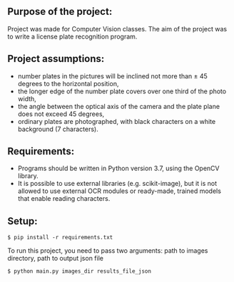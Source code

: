 
## Purpose of the project:
Project was made for Computer Vision classes.
The aim of the project was to write a license plate recognition program.

## Project assumptions:
* number plates in the pictures will be inclined not more than ± 45 degrees to the horizontal position,
* the longer edge of the number plate covers over one third of the photo width,
* the angle between the optical axis of the camera and the plate plane does not exceed 45 degrees,
* ordinary plates are photographed, with black characters on a white background (7 characters).

## Requirements:
* Programs should be written in Python version 3.7, using the OpenCV library.
* It is possible to use external libraries (e.g. scikit-image), but it is not allowed to use external OCR modules or ready-made, trained models that enable reading characters.

## Setup:
```
$ pip install -r requirements.txt
```
To run this project, you need to pass two arguments:
path to images directory,
path to output json file
```
$ python main.py images_dir results_file_json
```
